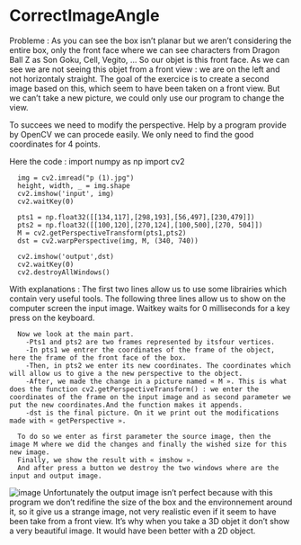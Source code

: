 # CorrectImageAngle

Probleme : As you can see the box isn’t planar but we aren’t considering the entire box, only the front face where we can see characters from Dragon Ball Z as Son Goku, Cell, Vegito, …
So our objet is this front face. As we can see we are not seeing this objet from a front view : we are on the left and not horizontaly straight.
The goal of the exercice is to create a second image based on this, which seem to have been taken on a front view. But we can’t take a new picture, we could only use our program to change the view.

To succees we need to modify the perspective. Help by a program provide by OpenCV we can procede easily. 
We only need to find the good coordinates for 4 points.


Here the code :
      import numpy as np
      import cv2

      img = cv2.imread("p (1).jpg")
      height, width, _ = img.shape
      cv2.imshow('input', img)
      cv2.waitKey(0)

      pts1 = np.float32([[134,117],[298,193],[56,497],[230,479]])
      pts2 = np.float32([[100,120],[270,124],[100,500],[270, 504]])
      M = cv2.getPerspectiveTransform(pts1,pts2)
      dst = cv2.warpPerspective(img, M, (340, 740))

      cv2.imshow('output',dst)
      cv2.waitKey(0)
      cv2.destroyAllWindows()

With explanations : 
      The first two lines allow us to use some librairies which contain very useful tools.
      The following three lines allow us to show on the computer screen the input image.
      Waitkey waits for 0 milliseconds for a key press on the keyboard.
      
      Now we look at the main part.
        -Pts1 and pts2 are two frames represented by itsfour vertices.
        -In pts1 we entrer the coordinates of the frame of the object, here the frame of the front face of the box.
        -Then, in pts2 we enter its new coordinates. The coordinates which will allow us to give a the new perspective to the object.
        -After, we made the change in a picture named « M ». This is what does the function cv2.getPerspectiveTransform() : we enter the coordinates of the frame on the input image and as second parameter we put the new coordinates.And the function makes it appends.
        -dst is the final picture. On it we print out the modifications made with « getPerspective ».
      
      To do so we enter as first parameter the source image, then the image M where we did the changes and finally the wished size for this new image.
      Finally, we show the result with « imshow ».
      And after press a button we destroy the two windows where are the input and output image.
      
![image](https://user-images.githubusercontent.com/79518374/201116418-bb3defe4-6b2b-4de8-a156-0768033813eb.png)
Unfortunately the output image isn’t perfect because with this program we don’t redifine the size of the box and the environnement around it, so it give us a strange image, not very realistic even if it seem to have been take from a front view.
It’s why when you take a 3D objet it don’t show a very beautiful image. It would have been better with a 2D object.


